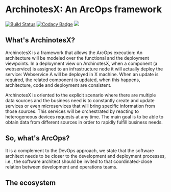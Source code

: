 # ArchinotesX: An ArcOps framework

[![Build Status](https://travis-ci.org/imTachu/ArchinotesX.svg?branch=master)](https://travis-ci.org/imTachu/ArchinotesX)
[![Codacy Badge](https://api.codacy.com/project/badge/Grade/63201a1f84e54c64adf19c1a78955a44)](https://www.codacy.com/app/tachusalamanca/ArchinotesX?utm_source=github.com&amp;utm_medium=referral&amp;utm_content=imTachu/ArchinotesX&amp;utm_campaign=Badge_Grade)
![](https://img.shields.io/badge/platform-OS%20X%20%7C%20Linux-808080.svg?style=flat-square)

## What's ArchinotesX?
ArchinotesX is a framework that allows the ArcOps execution: An architecture will be modeled over the functional and the deployment viewpoints. In a deployment view on ArchinotesX, when a component (a webservice) is assigned to an infrastructure node it will actually deploy the service: Webservice A will be deployed in X machine. When an update is required, the related component is updated, when this happens, architecture, code and deployment are consistent.

ArchinotesX is oriented to the explicit scenario where there are multiple data sources and the business need is to constantly create and update services or even microservices that will bring specific information from those sources. This services will be orchestrated by reacting to heterogeneous devices requests at any time. The main goal is to be able to obtain data from different sources in order to rapidly fulfill business needs.

## So, what's ArcOps?
It is a complement to the DevOps approach, we state that the software architect needs to be closer to the development and deployment processes, i.e., the software architect should be invited to that coordinated-close relation between development and operations teams. 

## The ecosystem


